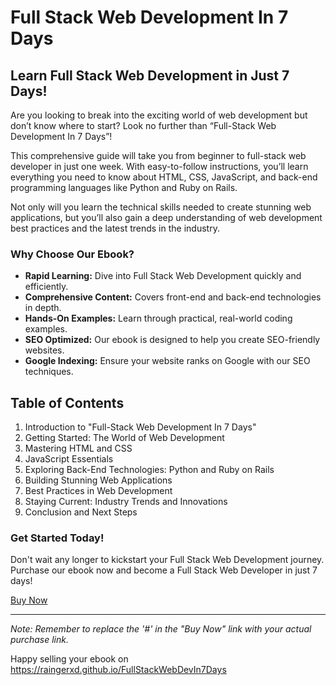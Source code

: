 # Full Stack Web Development In 7 Days

## Learn Full Stack Web Development in Just 7 Days!

Are you looking to break into the exciting world of web development but don’t know where to start? Look no further than “Full-Stack Web Development In 7 Days”!

This comprehensive guide will take you from beginner to full-stack web developer in just one week. With easy-to-follow instructions, you’ll learn everything you need to know about HTML, CSS, JavaScript, and back-end programming languages like Python and Ruby on Rails.

Not only will you learn the technical skills needed to create stunning web applications, but you’ll also gain a deep understanding of web development best practices and the latest trends in the industry.

### **Why Choose Our Ebook?**

- **Rapid Learning:** Dive into Full Stack Web Development quickly and efficiently.
- **Comprehensive Content:** Covers front-end and back-end technologies in depth.
- **Hands-On Examples:** Learn through practical, real-world coding examples.
- **SEO Optimized:** Our ebook is designed to help you create SEO-friendly websites.
- **Google Indexing:** Ensure your website ranks on Google with our SEO techniques.

## Table of Contents

1. Introduction to "Full-Stack Web Development In 7 Days"
2. Getting Started: The World of Web Development
3. Mastering HTML and CSS
4. JavaScript Essentials
5. Exploring Back-End Technologies: Python and Ruby on Rails
6. Building Stunning Web Applications
7. Best Practices in Web Development
8. Staying Current: Industry Trends and Innovations
9. Conclusion and Next Steps

### **Get Started Today!**

Don't wait any longer to kickstart your Full Stack Web Development journey. Purchase our ebook now and become a Full Stack Web Developer in just 7 days!

[Buy Now]('bit.ly/3EQBUBO0') <!-- Replace '#' with your actual purchase link -->


---

*Note: Remember to replace the '#' in the "Buy Now" link with your actual purchase link.*

Happy selling your ebook on https://raingerxd.github.io/FullStackWebDevIn7Days
